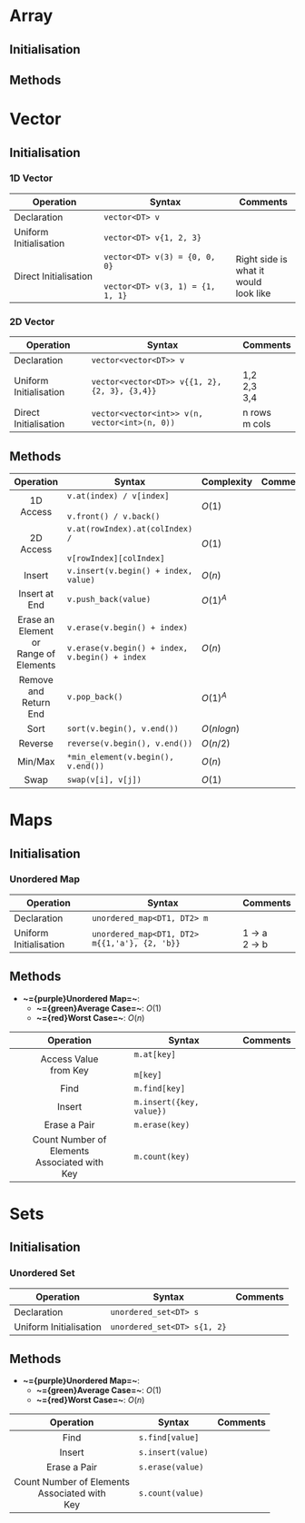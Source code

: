 # Array
## Initialisation
## Methods

# Vector
## Initialisation
### 1D Vector

| Operation              | Syntax                                                                | Comments                                      |
| ---------------------- | --------------------------------------------------------------------- | --------------------------------------------- |
| Declaration            | `vector<DT> v`                                                        |                                               |
| Uniform Initialisation | `vector<DT> v{1, 2, 3}`                                               |                                               |
| Direct Initialisation  | `vector<DT> v(3) = {0, 0, 0}`<br><br>`vector<DT> v(3, 1) = {1, 1, 1}` | Right side is <br>what it would <br>look like |
### 2D Vector

| Operation              | Syntax                                        | Comments          |
| ---------------------- | --------------------------------------------- | ----------------- |
| Declaration            | `vector<vector<DT>> v`                        |                   |
| Uniform Initialisation | `vector<vector<DT>> v{{1, 2}, {2, 3}, {3,4}}` | 1,2<br>2,3<br>3,4 |
| Direct Initialisation  | `vector<vector<int>> v(n, vector<int>(n, 0))` | n rows<br>m cols  |

## Methods

|                Operation                 | Syntax                                                                              | Complexity | Comments |
| :--------------------------------------: | ----------------------------------------------------------------------------------- | ---------- | -------- |
|                1D Access                 | `v.at(index) / v[index]`<br><br>`v.front() / v.back()`                              | $O(1)$     |          |
|                2D Access                 | `v.at(rowIndex).at(colIndex) /`<br><br>`v[rowIndex][colIndex]`                      | $O(1)$     |          |
|                  Insert                  | `v.insert(v.begin() + index, value)`                                                | $O(n)$     |          |
|              Insert at End               | `v.push_back(value)`                                                                | $O(1)^A$   |          |
| Erase an Element or<br>Range of Elements | `v.erase(v.begin() + index)` <br><br>`v.erase(v.begin() + index, v.begin() + index` | <br>$O(n)$ |          |
|          Remove and Return End           | `v.pop_back()`                                                                      | $O(1)^A$   |          |
|                   Sort                   | `sort(v.begin(), v.end())`                                                          | $O(nlogn)$ |          |
|                 Reverse                  | `reverse(v.begin(), v.end())`                                                       | $O(n/2)$   |          |
|                 Min/Max                  | `*min_element(v.begin(), v.end())`                                                  | $O(n)$     |          |
|                   Swap                   | `swap(v[i], v[j])`                                                                  | $O(1)$     |          |

# Maps
## Initialisation
### Unordered Map

| Operation              | Syntax                                        | Comments         |
| ---------------------- | --------------------------------------------- | ---------------- |
| Declaration            | `unordered_map<DT1, DT2> m`                   |                  |
| Uniform Initialisation | `unordered_map<DT1, DT2> m{{1,'a'}, {2, 'b}}` | 1 -> a<br>2 -> b |

## Methods

* **~={purple}Unordered Map=~**:
	* **~={green}Average Case=~**: $O(1)$
	* **~={red}Worst Case=~**: $O(n)$

|                     Operation                      | Syntax                      | Comments |
| :------------------------------------------------: | --------------------------- | -------- |
|              Access Value<br>from Key              | `m.at[key]`<br><br>`m[key]` |          |
|                        Find                        | `m.find[key]`               |          |
|                       Insert                       | `m.insert({key, value})`    |          |
|                    Erase a Pair                    | `m.erase(key)`              |          |
| Count Number of Elements<br>Associated with<br>Key | `m.count(key)`              |          |

# Sets
## Initialisation

### Unordered Set

| Operation              | Syntax                      | Comments |
| ---------------------- | --------------------------- | -------- |
| Declaration            | `unordered_set<DT> s`       |          |
| Uniform Initialisation | `unordered_set<DT> s{1, 2}` |          |

## Methods

* **~={purple}Unordered Map=~**:
	* **~={green}Average Case=~**: $O(1)$
	* **~={red}Worst Case=~**: $O(n)$

|                     Operation                      | Syntax            | Comments |
| :------------------------------------------------: | ----------------- | -------- |
|                        Find                        | `s.find[value]`   |          |
|                       Insert                       | `s.insert(value)` |          |
|                    Erase a Pair                    | `s.erase(value)`  |          |
| Count Number of Elements<br>Associated with<br>Key | `s.count(value)`  |          |


